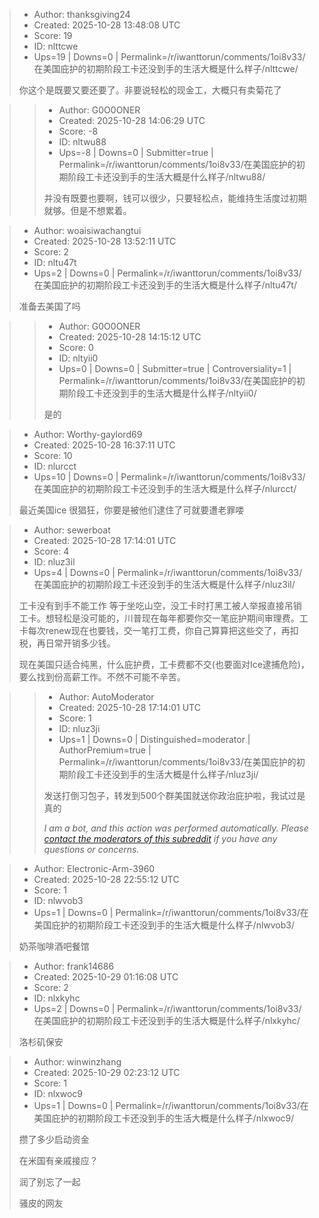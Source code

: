 > - Author: thanksgiving24
> - Created: 2025-10-28 13:48:08 UTC
> - Score: 19
> - ID: nlttcwe
> - Ups=19 | Downs=0 | Permalink=/r/iwanttorun/comments/1oi8v33/在美国庇护的初期阶段工卡还没到手的生活大概是什么样子/nlttcwe/
>
> 你这个是既要又要还要了。非要说轻松的现金工，大概只有卖菊花了

>> - Author: G0O0ONER
>> - Created: 2025-10-28 14:06:29 UTC
>> - Score: -8
>> - ID: nltwu88
>> - Ups=-8 | Downs=0 | Submitter=true | Permalink=/r/iwanttorun/comments/1oi8v33/在美国庇护的初期阶段工卡还没到手的生活大概是什么样子/nltwu88/
>>
>> 并没有既要也要啊，钱可以很少，只要轻松点，能维持生活度过初期就够。但是不想累着。

> - Author: woaisiwachangtui
> - Created: 2025-10-28 13:52:11 UTC
> - Score: 2
> - ID: nltu47t
> - Ups=2 | Downs=0 | Permalink=/r/iwanttorun/comments/1oi8v33/在美国庇护的初期阶段工卡还没到手的生活大概是什么样子/nltu47t/
>
> 准备去美国了吗

>> - Author: G0O0ONER
>> - Created: 2025-10-28 14:15:12 UTC
>> - Score: 0
>> - ID: nltyii0
>> - Ups=0 | Downs=0 | Submitter=true | Controversiality=1 | Permalink=/r/iwanttorun/comments/1oi8v33/在美国庇护的初期阶段工卡还没到手的生活大概是什么样子/nltyii0/
>>
>> 是的

> - Author: Worthy-gaylord69
> - Created: 2025-10-28 16:37:11 UTC
> - Score: 10
> - ID: nlurcct
> - Ups=10 | Downs=0 | Permalink=/r/iwanttorun/comments/1oi8v33/在美国庇护的初期阶段工卡还没到手的生活大概是什么样子/nlurcct/
>
> 最近美国ice 很猖狂，你要是被他们逮住了可就要遭老罪喽

> - Author: sewerboat
> - Created: 2025-10-28 17:14:01 UTC
> - Score: 4
> - ID: nluz3il
> - Ups=4 | Downs=0 | Permalink=/r/iwanttorun/comments/1oi8v33/在美国庇护的初期阶段工卡还没到手的生活大概是什么样子/nluz3il/
>
> 工卡没有到手不能工作 等于坐吃山空，没工卡时打黑工被人举报直接吊销工卡。想轻松是没可能的，川普现在每年都要你交一笔庇护期间审理费。工卡每次renew现在也要钱，交一笔打工费，你自己算算把这些交了，再扣税，再日常开销多少钱。
> 
> 现在美国只适合纯黑，什么庇护费，工卡费都不交(也要面对Ice逮捕危险)，要么找到份高薪工作。不然不可能不辛苦。

>> - Author: AutoModerator
>> - Created: 2025-10-28 17:14:01 UTC
>> - Score: 1
>> - ID: nluz3ji
>> - Ups=1 | Downs=0 | Distinguished=moderator | AuthorPremium=true | Permalink=/r/iwanttorun/comments/1oi8v33/在美国庇护的初期阶段工卡还没到手的生活大概是什么样子/nluz3ji/
>>
>> 发送打倒习包子，转发到500个群美国就送你政治庇护啦，我试过是真的
>> 
>> *I am a bot, and this action was performed automatically. Please [contact the moderators of this subreddit](/message/compose/?to=/r/iwanttorun) if you have any questions or concerns.*

> - Author: Electronic-Arm-3960
> - Created: 2025-10-28 22:55:12 UTC
> - Score: 1
> - ID: nlwvob3
> - Ups=1 | Downs=0 | Permalink=/r/iwanttorun/comments/1oi8v33/在美国庇护的初期阶段工卡还没到手的生活大概是什么样子/nlwvob3/
>
> 奶茶咖啡酒吧餐馆

> - Author: frank14686
> - Created: 2025-10-29 01:16:08 UTC
> - Score: 2
> - ID: nlxkyhc
> - Ups=2 | Downs=0 | Permalink=/r/iwanttorun/comments/1oi8v33/在美国庇护的初期阶段工卡还没到手的生活大概是什么样子/nlxkyhc/
>
> 洛杉矶保安

> - Author: winwinzhang
> - Created: 2025-10-29 02:23:12 UTC
> - Score: 1
> - ID: nlxwoc9
> - Ups=1 | Downs=0 | Permalink=/r/iwanttorun/comments/1oi8v33/在美国庇护的初期阶段工卡还没到手的生活大概是什么样子/nlxwoc9/
>
> 攒了多少启动资金
> 
> 在米国有亲戚接应？
> 
> 润了别忘了一起
> 
> 骚皮的网友
